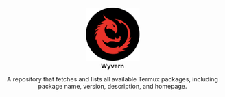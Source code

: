 <p align="center">
  <img width="125" height="125" src="assets/logo.png">
  <br><b>Wyvern</b></p>
  
  <p align="center">
    A repository that fetches and lists all available Termux packages, including package name, version, description, and homepage.
  </p>
